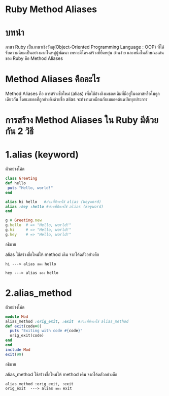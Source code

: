 # Ruby Method Aliases
# บทนำ
  ภาษา Ruby เป็นภาษาเชิงวัตถุ(Object-Oriented Programming Language : OOP) ที่ได้รับความนิยมเป็นอย่างมากในหมู่ผู้พัฒนา เพราะมีโครงสร้างที่ยืดหยุ่น อ่านง่าย และหนึ่งในลักษณะเด่นของ Ruby คือ Method Aliases 

# Method Aliases คืออะไร
Method Aliases คือ การสร้างชื่อใหม่ (alias) เพื่อใช้อ้างอิงเมธอดเดิมที่มีอยู่ในคลาสหรือโมดูลเดียวกัน โดยเมธอดที่ถูกอ้างอิงด้วยชื่อ alias จะทำงานเหมือนกับเมธอดต้นฉบับทุกประการ
# การสร้าง Method Aliases ใน Ruby มีด้วยกัน 2 วิธี
# 1.alias (keyword)
   ตัวอย่างโค้ด
   ```ruby
class Greeting
  def hello
    puts "Hello, world!"
  end

  alias hi hello   #ส่วนที่มีการใช้ alias (keyword)
  alias :hey :hello #ส่วนที่มีการใช้ alias (keyword)
end

g = Greeting.new
g.hello  # => "Hello, world!"
g.hi     # => "Hello, world!"
g.hey    # => "Hello, world!" 
```
อธิบาย

alias ใช้สร้างชื่อใหม่ให้ method เดิม จากโค้ดตัวอย่างคือ
```
hi ---> alias ของ hello

hey ---> alias ของ hello
```


# 2.alias_method
  ตัวอย่างโค้ด
  ```ruby
  module Mod
  alias_method :orig_exit, :exit  #ส่วนที่มีการใช้ alias_method
  def exit(code=0)
    puts "Exiting with code #{code}"
    orig_exit(code)
  end
end
include Mod
exit(99)
```

อธิบาย

alias_method ใช้สร้างชื่อใหม่ให้ method เดิม จากโค้ดตัวอย่างคือ
```
alias_method :orig_exit, :exit
orig_exit  ---> alias ของ exit
```
